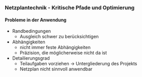 ### Netzplantechnik - Kritische Pfade und Optimierung

#### Probleme in der Anwendung
- Randbedingungen
  - Ausgleich schwer zu berücksichtigen
- Abhängigkeiten
  - nicht immer feste Abhängigkeiten
  - Präzision, die möglicherweise nicht da ist
- Detailierungsgrad
  - Teilaufgaben vorziehen -> Untergliederung des Projekts
  - Netzplan nicht sinnvoll anwendbar
